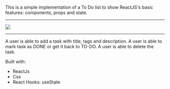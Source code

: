 This is a simple implementation of a To Do list to show ReactJS's basic features: components, props and state.

--- 
<img src="https://user-images.githubusercontent.com/94986301/167401454-00ab382c-4460-45ce-8ad4-ae28561e77c8.gif">

---

A user is able to add a task with title, tags and description.
A user is able to mark task as DONE or get it back to TO-DO.
A user is able to delete the task.

Built with:

- ReactJs
- Css
- React Hooks: useState
